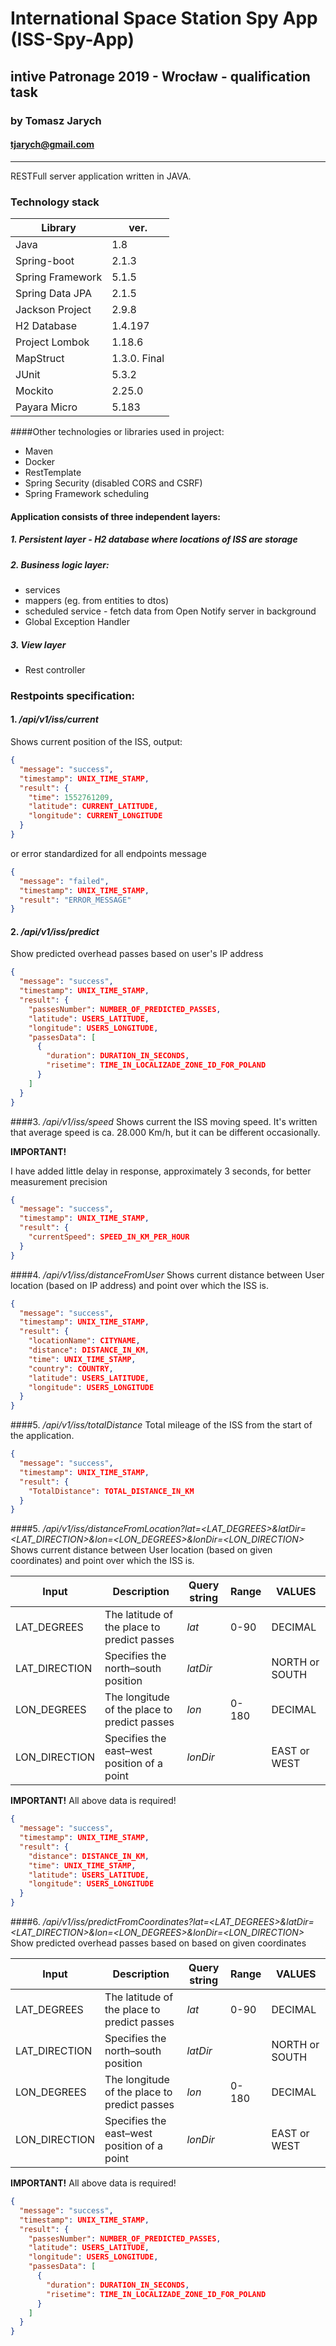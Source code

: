 # International Space Station Spy App (ISS-Spy-App)
## intive Patronage 2019 - Wrocław - qualification task  
### by Tomasz Jarych
#### tjarych@gmail.com
* * * * 

RESTFull server application written in JAVA.

### Technology stack

Library | ver.
--------|---------
Java    | 1.8
Spring-boot | 2.1.3
Spring Framework | 5.1.5
Spring Data JPA | 2.1.5
Jackson Project | 2.9.8
H2 Database | 1.4.197
Project Lombok | 1.18.6
MapStruct | 1.3.0. Final
JUnit | 5.3.2
Mockito | 2.25.0
Payara Micro | 5.183

####Other technologies or libraries used in project:
* Maven
* Docker
* RestTemplate
* Spring Security (disabled CORS and CSRF)
* Spring Framework scheduling

#### Application consists of three independent layers:
##### 1. Persistent layer - H2 database where locations of ISS are storage
##### 2. Business logic layer:
 * services
 * mappers (eg. from entities to dtos)
 * scheduled service - fetch data from Open Notify server in background
 * Global Exception Handler
##### 3. View layer
* Rest controller

### Restpoints specification:
#### 1. */api/v1/iss/current* 
Shows current position of the ISS, output:
````json
{
  "message": "success", 
  "timestamp": UNIX_TIME_STAMP,
  "result": {
    "time": 1552761209,
    "latitude": CURRENT_LATITUDE,
    "longitude": CURRENT_LONGITUDE
  }
}
````
or error standardized for all endpoints message
````json
{
  "message": "failed",
  "timestamp": UNIX_TIME_STAMP,
  "result": "ERROR_MESSAGE"
}
````

#### 2. */api/v1/iss/predict*
Show predicted overhead passes based on user's IP address
````json
{
  "message": "success",
  "timestamp": UNIX_TIME_STAMP,
  "result": {
    "passesNumber": NUMBER_OF_PREDICTED_PASSES,
    "latitude": USERS_LATITUDE,
    "longitude": USERS_LONGITUDE,
    "passesData": [
      {
        "duration": DURATION_IN_SECONDS,
        "risetime": TIME_IN_LOCALIZADE_ZONE_ID_FOR_POLAND
      }
    ]
  }
}
```` 
####3. */api/v1/iss/speed*
Shows current the ISS moving speed. It's written that average speed 
is ca. 28.000 Km/h, but it can be different occasionally. 
     
**IMPORTANT!**

I have added little delay in response, approximately 3 seconds, for better measurement precision

````json
{
  "message": "success",
  "timestamp": UNIX_TIME_STAMP,
  "result": {
    "currentSpeed": SPEED_IN_KM_PER_HOUR
  }
}
````

####4. */api/v1/iss/distanceFromUser*
Shows current distance between User location (based on IP address) and point over which the ISS is.
````json
{
  "message": "success",
  "timestamp": UNIX_TIME_STAMP,
  "result": {
    "locationName": CITYNAME,
    "distance": DISTANCE_IN_KM,
    "time": UNIX_TIME_STAMP,
    "country": COUNTRY,
    "latitude": USERS_LATITUDE,
    "longitude": USERS_LONGITUDE
  }
}
````

####5. */api/v1/iss/totalDistance*
Total mileage of the ISS from the start of the application.
````json
{
  "message": "success",
  "timestamp": UNIX_TIME_STAMP,
  "result": {
    "TotalDistance": TOTAL_DISTANCE_IN_KM
  }
}
````

####5. */api/v1/iss/distanceFromLocation?lat=<LAT_DEGREES>&latDir=<LAT_DIRECTION>&lon=<LON_DEGREES>&lonDir=<LON_DIRECTION>*
Shows current distance between User location (based on given coordinates) and point over which the ISS is.

Input | Description| Query string| Range | VALUES
--------|---------|-----|---------|----------|
LAT_DEGREES| The latitude of the place to predict passes | *lat* | 0-90| DECIMAL 
LAT_DIRECTION | Specifies the north–south position | *latDir* | |NORTH or SOUTH
LON_DEGREES | The longitude of the place to predict passes| *lon* | 0-180| DECIMAL
LON_DIRECTION|Specifies the east–west position of a point| *lonDir*| | EAST or WEST


**IMPORTANT!**
All above data is required!
````json
{
  "message": "success",
  "timestamp": UNIX_TIME_STAMP,
  "result": {
    "distance": DISTANCE_IN_KM,
    "time": UNIX_TIME_STAMP,
    "latitude": USERS_LATITUDE,
    "longitude": USERS_LONGITUDE
  }
}
````

####6. */api/v1/iss/predictFromCoordinates?lat=<LAT_DEGREES>&latDir=<LAT_DIRECTION>&lon=<LON_DEGREES>&lonDir=<LON_DIRECTION>*
Show predicted overhead passes based on based on given coordinates

Input | Description| Query string| Range | VALUES
--------|---------|-----|---------|----------|
LAT_DEGREES| The latitude of the place to predict passes | *lat* | 0-90| DECIMAL 
LAT_DIRECTION | Specifies the north–south position | *latDir* | |NORTH or SOUTH
LON_DEGREES | The longitude of the place to predict passes| *lon* | 0-180| DECIMAL
LON_DIRECTION|Specifies the east–west position of a point| *lonDir*| | EAST or WEST


**IMPORTANT!**
All above data is required!
````json
{
  "message": "success",
  "timestamp": UNIX_TIME_STAMP,
  "result": {
    "passesNumber": NUMBER_OF_PREDICTED_PASSES,
    "latitude": USERS_LATITUDE,
    "longitude": USERS_LONGITUDE,
    "passesData": [
      {
        "duration": DURATION_IN_SECONDS,
        "risetime": TIME_IN_LOCALIZADE_ZONE_ID_FOR_POLAND
      }
    ]
  }
}

